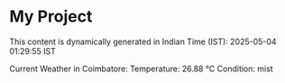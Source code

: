 # My Project

This content is dynamically generated in Indian Time (IST): 2025-05-04 01:29:55 IST


Current Weather in Coimbatore:
Temperature: 26.88 °C
Condition: mist
